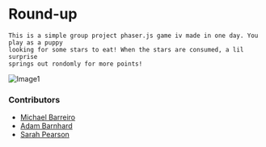 Round-up
========
```
This is a simple group project phaser.js game iv made in one day. You play as a puppy 
looking for some stars to eat! When the stars are consumed, a lil surprise 
springs out rondomly for more points!
```

![Image1](https://cloud.githubusercontent.com/assets/7136454/5259244/0510d4f2-79c3-11e4-9f5a-c5582f7752f4.png)

### Contributors
- [Michael Barreiro](https://github.com/mikebbarreiro)
- [Adam Barnhard](https://github.com/ABarnhard)
- [Sarah Pearson](https://github.com/SarahMPearson)
